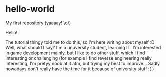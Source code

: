 # hello-world
My first repository (yaaaay! \o/)

Hello!

The tutorial thingy told me to do this, so I'm here writing about myself :D
Well, what should I say? I'm a unuversity student, learning IT. I'm interested in game development mainly, but I like to do other stuff, which I find interesting or challenging (for example I find reverse engineering really interesting, I'm pretyy noob at it atm, but trying my best to improve... Sadly nowadays don't really have the time for it because of university stuff :( )
